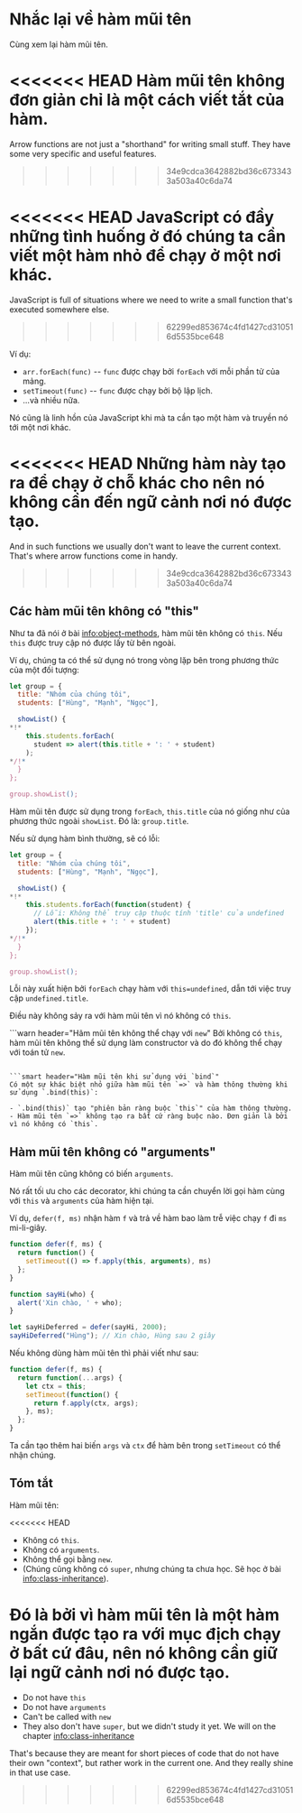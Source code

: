# Nhắc lại về hàm mũi tên

Cùng xem lại hàm mũi tên.

<<<<<<< HEAD
Hàm mũi tên không đơn giản chỉ là một cách viết tắt của hàm.
=======
Arrow functions are not just a "shorthand" for writing small stuff. They have some very specific and useful features.
>>>>>>> 34e9cdca3642882bd36c6733433a503a40c6da74

<<<<<<< HEAD
JavaScript có đầy những tình huống ở đó chúng ta cần viết một hàm nhỏ để chạy ở một nơi khác.
=======
JavaScript is full of situations where we need to write a small function that's executed somewhere else.
>>>>>>> 62299ed853674c4fd1427cd310516d5535bce648

Ví dụ:

- `arr.forEach(func)` -- `func` được chạy bởi `forEach` với mỗi phần tử của mảng.
- `setTimeout(func)` -- `func` được chạy bởi bộ lập lịch.
- ...và nhiều nữa.

Nó cũng là linh hồn của JavaScript khi mà ta cần tạo một hàm và truyền nó tới một nơi khác.

<<<<<<< HEAD
Những hàm này tạo ra để chạy ở chỗ khác cho nên nó không cần đến ngữ cảnh nơi nó được tạo.
=======
And in such functions we usually don't want to leave the current context. That's where arrow functions come in handy.
>>>>>>> 34e9cdca3642882bd36c6733433a503a40c6da74

## Các hàm mũi tên không có "this"

Như ta đã nói ở bài <info:object-methods>, hàm mũi tên không có `this`. Nếu `this` được truy cập nó được lấy từ bên ngoài.

Ví dụ, chúng ta có thể sử dụng nó trong vòng lặp bên trong phương thức của một đối tượng:

```js run
let group = {
  title: "Nhóm của chúng tôi",
  students: ["Hùng", "Mạnh", "Ngọc"],

  showList() {
*!*
    this.students.forEach(
      student => alert(this.title + ': ' + student)
    );
*/!*
  }
};

group.showList();
```

Hàm mũi tên được sử dụng trong `forEach`, `this.title` của nó giống như của phương thức ngoài `showList`. Đó là: `group.title`.

Nếu sử dụng hàm bình thường, sẽ có lỗi:

```js run
let group = {
  title: "Nhóm của chúng tôi",
  students: ["Hùng", "Mạnh", "Ngọc"],

  showList() {
*!*
    this.students.forEach(function(student) {
      // Lỗi: Không thể truy cập thuộc tính 'title' của undefined
      alert(this.title + ': ' + student)
    });
*/!*
  }
};

group.showList();
```

Lỗi này xuất hiện bởi `forEach` chạy hàm với `this=undefined`, dẫn tới việc truy cập `undefined.title`.

Điều này không sảy ra với hàm mũi tên vì nó không có `this`.

```warn header="Hãm mũi tên không thể chạy với `new`"
Bởi không có `this`, hàm mũi tên không thể sử dụng làm constructor và do đó không thể chạy với toán tử `new`.
```

```smart header="Hàm mũi tên khi sử dụng với `bind`"
Có một sự khác biệt nhỏ giữa hàm mũi tên `=>` và hàm thông thường khi sử dụng `.bind(this)`:

- `.bind(this)` tạo "phiên bản ràng buộc `this`" của hàm thông thường.
- Hàm mũi tên `=>` không tạo ra bất cứ ràng buộc nào. Đơn giản là bởi vì nó không có `this`.
```

## Hàm mũi tên không có "arguments"

Hàm mũi tên cũng không có biến `arguments`.

Nó rất tối ưu cho các decorator, khi chúng ta cần chuyển lời gọi hàm cùng với `this` và `arguments` của hàm hiện tại.

Ví dụ, `defer(f, ms)` nhận hàm `f` và trả về hàm bao làm trễ việc chạy `f` đi `ms` mi-li-giây.

```js run
function defer(f, ms) {
  return function() {
    setTimeout(() => f.apply(this, arguments), ms)
  };
}

function sayHi(who) {
  alert('Xin chào, ' + who);
}

let sayHiDeferred = defer(sayHi, 2000);
sayHiDeferred("Hùng"); // Xin chào, Hùng sau 2 giây
```

Nếu không dùng hàm mũi tên thì phải viết như sau:

```js
function defer(f, ms) {
  return function(...args) {
    let ctx = this;
    setTimeout(function() {
      return f.apply(ctx, args);
    }, ms);
  };
}
```

Ta cần tạo thêm hai biến `args` và `ctx` để hàm bên trong `setTimeout` có thể nhận chúng.

## Tóm tắt

Hàm mũi tên:

<<<<<<< HEAD
- Không có `this`.
- Không có `arguments`.
- Không thể gọi bằng `new`.
- (Chúng cũng không có `super`, nhưng chúng ta chưa học. Sẽ học ở bài <info:class-inheritance>).

Đó là bởi vì hàm mũi tên là một hàm ngắn được tạo ra với mục địch chạy ở bất cứ đâu, nên nó không cần giữ lại ngữ cảnh nơi nó được tạo.
=======
- Do not have `this`
- Do not have `arguments`
- Can't be called with `new`
- They also don't have `super`, but we didn't study it yet. We will on the chapter <info:class-inheritance>

That's because they are meant for short pieces of code that do not have their own "context", but rather work in the current one. And they really shine in that use case.
>>>>>>> 62299ed853674c4fd1427cd310516d5535bce648
